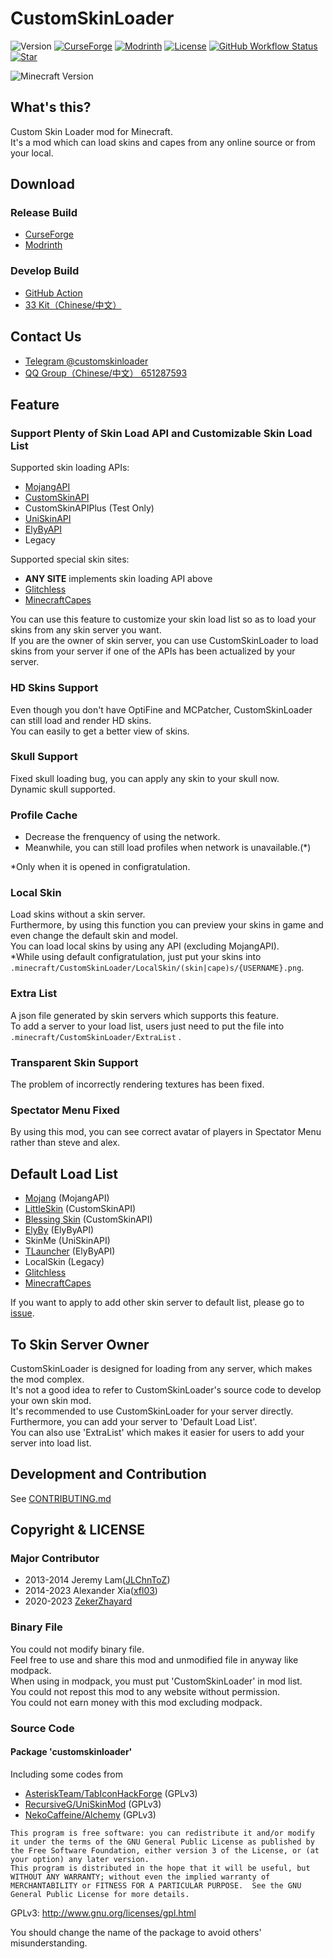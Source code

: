 # CustomSkinLoader
![Version](https://img.shields.io/github/v/release/xfl03/MCCustomSkinLoader?label=&logo=V&labelColor=E1F5FE&color=5D87BF&style=for-the-badge)
[![CurseForge](https://cf.way2muchnoise.eu/short_CustomSkinLoader.svg?badge_style=for_the_badge)](https://www.curseforge.com/minecraft/mc-mods/customskinloader)
[![Modrinth](https://img.shields.io/modrinth/dt/idMHQ4n2?label=&logo=Modrinth&labelColor=white&color=00AF5C&style=for-the-badge)](https://modrinth.com/mod/customskinloader)
[![License](https://img.shields.io/github/license/xfl03/MCCustomSkinLoader?label=&logo=c&style=for-the-badge&color=A8B9CC&labelColor=455A64)](https://github.com/xfl03/MCCustomSkinLoader/blob/14-develop/LICENSE)
[![GitHub Workflow Status](https://img.shields.io/github/actions/workflow/status/xfl03/MCCustomSkinLoader/beta.yml?style=for-the-badge&label=&logo=Gradle&labelColor=388E3C)](https://github.com/xfl03/MCCustomSkinLoader/actions)
[![Star](https://img.shields.io/github/stars/xfl03/MCCustomSkinLoader?label=&logo=GitHub&labelColor=black&color=FAFAFA&style=for-the-badge)](https://github.com/xfl03/MCCustomSkinLoader/stargazers)

![Minecraft Version](https://img.shields.io/badge/Minecraft-1.19%20|%201.18%20|%201.17%20|%201.16%20|%201.15%20|%201.14%20|%201.13%20|%201.12%20|%201.11%20|%201.10%20|%201.9%20|%201.8-green?style=for-the-badge&labelColor=388E3C&color=8BC34A)

## What's this?  
Custom Skin Loader mod for Minecraft.  
It's a mod which can load skins and capes from any online source or from your local.
  
## Download  
### Release Build
- [CurseForge](https://minecraft.curseforge.com/projects/customskinloader)
- [Modrinth](https://modrinth.com/mod/customskinloader)

### Develop Build
- [GitHub Action](https://github.com/xfl03/MCCustomSkinLoader/actions)
- [33 Kit（Chinese/中文）](https://3-3.dev/csl-download)

## Contact Us
- [Telegram @customskinloader](https://t.me/customskinloader)
- [QQ Group（Chinese/中文） 651287593](https://jq.qq.com/?_wv=1027&k=vF16R5tg)

## Feature  
### Support Plenty of Skin Load API and Customizable Skin Load List  
Supported skin loading APIs:
- [MojangAPI](http://wiki.vg/Mojang_API)
- [CustomSkinAPI](https://github.com/xfl03/CustomSkinLoaderAPI/tree/master/CustomSkinAPI)  
- CustomSkinAPIPlus (Test Only)  
- [UniSkinAPI](https://github.com/RecursiveG/UniSkinServer/tree/master/doc)
- [ElyByAPI](https://docs.ely.by/en/api.html) 
- Legacy  

Supported special skin sites:
- **ANY SITE** implements skin loading API above
- [Glitchless](https://games.glitchless.ru/games/minecraft/)
- [MinecraftCapes](https://minecraftcapes.net/)

You can use this feature to customize your skin load list so as to load your skins from any skin server you want.  
If you are the owner of skin server, you can use CustomSkinLoader to load skins from your server if one of the APIs has been actualized by your server.  
  
### HD Skins Support  
Even though you don't have OptiFine and MCPatcher, CustomSkinLoader can still load and render HD skins.  
You can easily to get a better view of skins.  
  
### Skull Support  
Fixed skull loading bug, you can apply any skin to your skull now.  
Dynamic skull supported.  
  
### Profile Cache  
- Decrease the frenquency of using the network.  
- Meanwhile, you can still load profiles when network is unavailable.(*)  

*Only when it is opened in configratulation.  
  
### Local Skin  
Load skins without a skin server.  
Furthermore, by using this function you can preview your skins in game and even change the default skin and model.  
You can load local skins by using any API (excluding MojangAPI).  
*While using default configratulation, just put your skins into `.minecraft/CustomSkinLoader/LocalSkin/(skin|cape)s/{USERNAME}.png`.  
   
### Extra List  
A json file generated by skin servers which supports this feature.  
To add a server to your load list, users just need to put the file into `.minecraft/CustomSkinLoader/ExtraList` .  
  
### Transparent Skin Support  
The problem of incorrectly rendering textures has been fixed.  
  
### Spectator Menu Fixed  
By using this mod, you can see correct avatar of players in Spectator Menu rather than steve and alex.  
  
## Default Load List  
- [Mojang](http://www.minecraft.net/) (MojangAPI)
- [LittleSkin](https://littleskin.cn/) (CustomSkinAPI)  
- [Blessing Skin](http://skin.prinzeugen.net/) (CustomSkinAPI)
- [ElyBy](http://docs.ely.by/) (ElyByAPI)
- SkinMe (UniSkinAPI)
- [TLauncher](https://tlauncher.org/) (ElyByAPI)
- LocalSkin (Legacy)
- [Glitchless](https://games.glitchless.ru/games/minecraft/)
- [MinecraftCapes](https://minecraftcapes.net/)

If you want to apply to add other skin server to default list, please go to [issue](https://github.com/JLChnToZ/MCCustomSkinLoader/issues).  
  
## To Skin Server Owner  
CustomSkinLoader is designed for loading from any server, which makes the mod complex.  
It's not a good idea to refer to CustomSkinLoader's source code to develop your own skin mod.  
It's recommended to use CustomSkinLoader for your server directly.  
Furthermore, you can add your server to 'Default Load List'.  
You can also use 'ExtraList' which makes it easier for users to add your server into load list.  

## Development and Contribution
See [CONTRIBUTING.md](CONTRIBUTING.md)

## Copyright & LICENSE  
### Major Contributor
- 2013-2014 Jeremy Lam([JLChnToZ](https://github.com/JLChnToZ))
- 2014-2023 Alexander Xia([xfl03](https://github.com/xfl03))
- 2020-2023 [ZekerZhayard](https://github.com/ZekerZhayard)

### Binary File  
You could not modify binary file.  
Feel free to use and share this mod and unmodified file in anyway like modpack.  
When using in modpack, you must put 'CustomSkinLoader' in mod list.   
You could not repost this mod to any website without permission.  
You could not earn money with this mod excluding modpack.  

### Source Code  
#### Package 'customskinloader'  
Including some codes from 
- [AsteriskTeam/TabIconHackForge](https://gitee.com/AsteriskTeam/TabIconHackForge) (GPLv3)
- [RecursiveG/UniSkinMod](https://github.com/RecursiveG/UniSkinMod) (GPLv3)  
- [NekoCaffeine/Alchemy](https://github.com/NekoCaffeine/Alchemy) (GPLv3)  

```
This program is free software: you can redistribute it and/or modify it under the terms of the GNU General Public License as published by the Free Software Foundation, either version 3 of the License, or (at your option) any later version.
This program is distributed in the hope that it will be useful, but WITHOUT ANY WARRANTY; without even the implied warranty of MERCHANTABILITY or FITNESS FOR A PARTICULAR PURPOSE.  See the GNU General Public License for more details.
```
GPLv3: http://www.gnu.org/licenses/gpl.html  
  
You should change the name of the package to avoid others' misunderstanding.  
